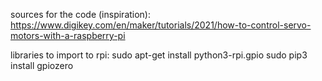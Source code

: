 sources for the code (inspiration):
    https://www.digikey.com/en/maker/tutorials/2021/how-to-control-servo-motors-with-a-raspberry-pi


libraries to import to rpi:
    sudo apt-get install python3-rpi.gpio
    sudo pip3 install gpiozero